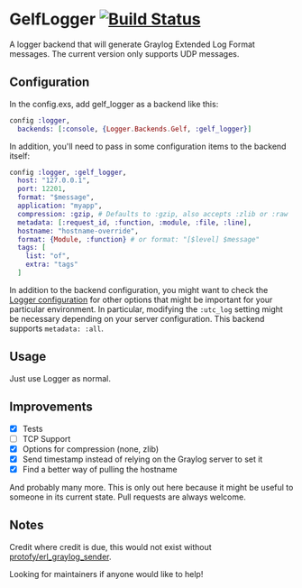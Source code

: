 # GelfLogger [![Build Status](https://travis-ci.org/jschniper/gelf_logger.svg?branch=master)](https://travis-ci.org/jschniper/gelf_logger)

A logger backend that will generate Graylog Extended Log Format messages. The
current version only supports UDP messages.

## Configuration

In the config.exs, add gelf_logger as a backend like this:

```elixir
config :logger,
  backends: [:console, {Logger.Backends.Gelf, :gelf_logger}]
```

In addition, you'll need to pass in some configuration items to the backend
itself:

```elixir
config :logger, :gelf_logger,
  host: "127.0.0.1",
  port: 12201,
  format: "$message",
  application: "myapp",
  compression: :gzip, # Defaults to :gzip, also accepts :zlib or :raw
  metadata: [:request_id, :function, :module, :file, :line],
  hostname: "hostname-override",
  format: {Module, :function} # or format: "[$level] $message"
  tags: [
    list: "of",
    extra: "tags"
  ]
```

In addition to the backend configuration, you might want to check the 
[Logger configuration](https://hexdocs.pm/logger/Logger.html) for other 
options that might be important for your particular environment. In 
particular, modifying the `:utc_log` setting might be necessary 
depending on your server configuration.
This backend supports `metadata: :all`.

## Usage

Just use Logger as normal.

## Improvements

- [x] Tests
- [ ] TCP Support
- [x] Options for compression (none, zlib)
- [x] Send timestamp instead of relying on the Graylog server to set it
- [x] Find a better way of pulling the hostname

And probably many more. This is only out here because it might be useful to
someone in its current state. Pull requests are always welcome.

## Notes

Credit where credit is due, this would not exist without
[protofy/erl_graylog_sender](https://github.com/protofy/erl_graylog_sender).

Looking for maintainers if anyone would like to help!
